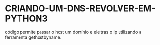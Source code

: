 # CRIANDO-UM-DNS-REVOLVER-EM-PYTHON3
código permite passar o host um domínio e ele tras o ip utilizando a ferramenta gethostbyname.

